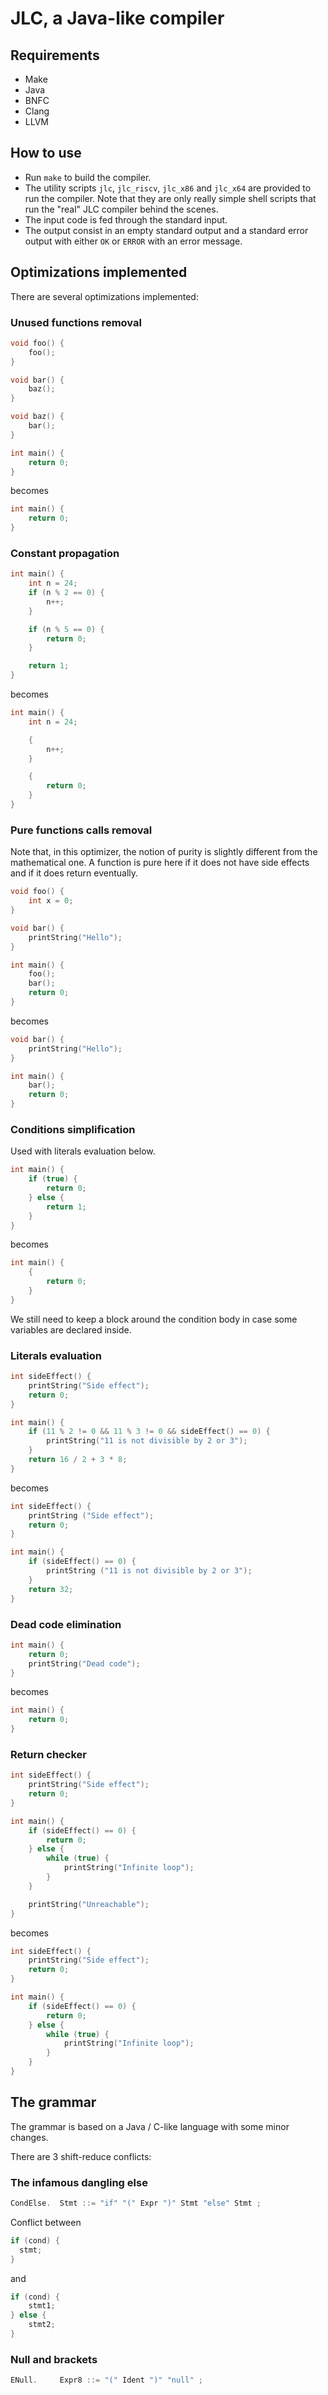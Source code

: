 # JLC, a Java-like compiler

## Requirements

- Make
- Java
- BNFC
- Clang
- LLVM

## How to use

- Run `make` to build the compiler.
- The utility scripts `jlc`, `jlc_riscv`, `jlc_x86` and `jlc_x64` are provided
  to run the compiler. Note that they are only really simple shell scripts that
  run the "real" JLC compiler behind the scenes.
- The input code is fed through the standard input.
- The output consist in an empty standard output and a standard error output
  with either `OK` or `ERROR` with an error message.

## Optimizations implemented

There are several optimizations implemented:

### Unused functions removal

```c
void foo() {
    foo();
}

void bar() {
    baz();
}

void baz() {
    bar();
}

int main() {
    return 0;
}
```

becomes

```c
int main() {
    return 0;
}
```

### Constant propagation

```c
int main() {
    int n = 24;
    if (n % 2 == 0) {
        n++;
    }

    if (n % 5 == 0) {
        return 0;
    }

    return 1;
}
```

becomes

```c
int main() {
    int n = 24;

    {
        n++;
    }

    {
        return 0;
    }
}
```

### Pure functions calls removal

Note that, in this optimizer, the notion of purity is slightly different from
the mathematical one. A function is pure here if it does not have side effects
and if it does return eventually.

```c
void foo() {
    int x = 0;
}

void bar() {
    printString("Hello");
}

int main() {
    foo();
    bar();
    return 0;
}
```

becomes

```c
void bar() {
    printString("Hello");
}

int main() {
    bar();
    return 0;
}
```

### Conditions simplification

Used with literals evaluation below.

```c
int main() {
    if (true) {
        return 0;
    } else {
        return 1;
    }
}
```

becomes

```c
int main() {
    {
        return 0;
    }
}
```

We still need to keep a block around the condition body in case some variables
are declared inside.

### Literals evaluation

```c
int sideEffect() {
    printString("Side effect");
    return 0;
}

int main() {
    if (11 % 2 != 0 && 11 % 3 != 0 && sideEffect() == 0) {
        printString("11 is not divisible by 2 or 3");
    }
    return 16 / 2 + 3 * 8;
}
```

becomes

```c
int sideEffect() {
    printString ("Side effect");
    return 0;
}

int main() {
    if (sideEffect() == 0) {
        printString ("11 is not divisible by 2 or 3");
    }
    return 32;
}
```

### Dead code elimination

```c
int main() {
    return 0;
    printString("Dead code");
}
```

becomes

```c
int main() {
    return 0;
}
```

### Return checker

```c
int sideEffect() {
    printString("Side effect");
    return 0;
}

int main() {
    if (sideEffect() == 0) {
        return 0;
    } else {
        while (true) {
            printString("Infinite loop");
        }
    }

    printString("Unreachable");
}
```

becomes

```c
int sideEffect() {
    printString("Side effect");
    return 0;
}

int main() {
    if (sideEffect() == 0) {
        return 0;
    } else {
        while (true) {
            printString("Infinite loop");
        }
    }
}
```

## The grammar

The grammar is based on a Java / C-like language with some minor changes.

There are 3 shift-reduce conflicts:

### The infamous dangling else

```c
CondElse.  Stmt ::= "if" "(" Expr ")" Stmt "else" Stmt ;
```

Conflict between

```c
if (cond) {
  stmt;
}
```

and

```c
if (cond) {
    stmt1;
} else {
    stmt2;
}
```

### Null and brackets

```c
ENull.     Expr8 ::= "(" Ident ")" "null" ;
```
